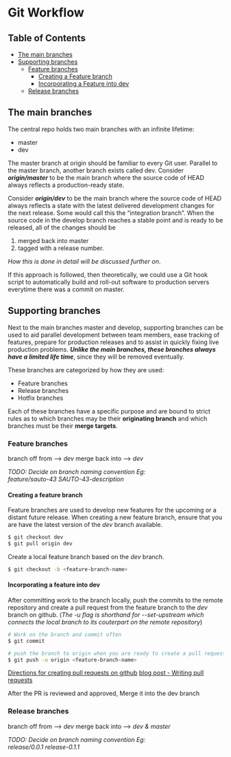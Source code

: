 # Git Workflow

## Table of Contents
* [The main branches](#the-main-branches)
* [Supporting branches](#supporting-branches)
     - [Feature branches](#feature-branches)
          - [Creating a Feature branch](#creating-a-feature-branch)
          - [Incorporating a Feature into dev](#incorporating-a-feature-into-dev)
     - [Release branches](#release-branches)

## The main branches
The central repo holds two main branches with an infinite lifetime:
   - master
   - dev
  
The master branch at origin should be familiar to every Git user. Parallel to the master branch, another branch exists called dev.
Consider ***origin/master*** to be the main branch where the source code of HEAD always reflects a production-ready state.

Consider ***origin/dev*** to be the main branch where the source code of HEAD always reflects a state with the latest delivered development changes for the next release. Some would call this the “integration branch”. When the source code in the develop branch reaches a stable point and is ready to be released, all of the changes should be 
   1. merged back into master 
   2. tagged with a release number. 

*How this is done in detail will be discussed further on*.

If this approach is followed, then theoretically, we could use a Git hook script to automatically build and roll-out software to production servers everytime there was a commit on master.

## Supporting branches 
Next to the main branches master and develop, supporting branches can be used to aid parallel development between team members, ease tracking of features, prepare for production releases and to assist in quickly fixing live production problems. ***Unlike the main branches, these branches always have a limited life time***, since they will be removed eventually.

These branches are categorized by how they are used:
   - Feature branches
   - Release branches
   - Hotfix branches
  
Each of these branches have a specific purpose and are bound to strict rules as to which branches may be their **originating branch** and which branches must be their **merge targets**. 

### Feature branches
branch off from --> *dev*
merge back into --> *dev*

*TODO: Decide on branch naming convention
Eg:  
feature/sauto-43
SAUTO-43-description*

#### Creating a feature branch
Feature branches are used to develop new features for the upcoming or a distant future release.
When creating a new feature branch, ensure that you are have the latest version of the *dev* branch available.
```sh
$ git checkout dev
$ git pull origin dev
```
Create a local feature branch based on the *dev* branch. 
```sh
$ git checkout -b <feature-branch-name>
```

#### Incorporating a feature into dev
After committing work to the branch locally, push the commits to the remote repository and create a pull request from the feature branch to the *dev* branch on github. (*The -u flag is shorthand for --set-upstream which connects the local branch to its couterpart on the remote repository*)  

```sh
# Work on the branch and commit often
$ git commit

# push the branch to origin when you are ready to create a pull request
$ git push -u origin <feature-branch-name>
```
[Directions for creating pull requests on github](https://help.github.com/en/github/collaborating-with-issues-and-pull-requests/creating-a-pull-request)
[blog post - Writing pull  requests](https://github.blog/2015-01-21-how-to-write-the-perfect-pull-request/)

After the PR is reviewed and approved, Merge it into the dev branch

### Release branches
branch off from --> *dev*
merge back into --> *dev & master*

*TODO: Decide on branch naming convention
Eg:  
release/0.0.1
release-0.1.1*

